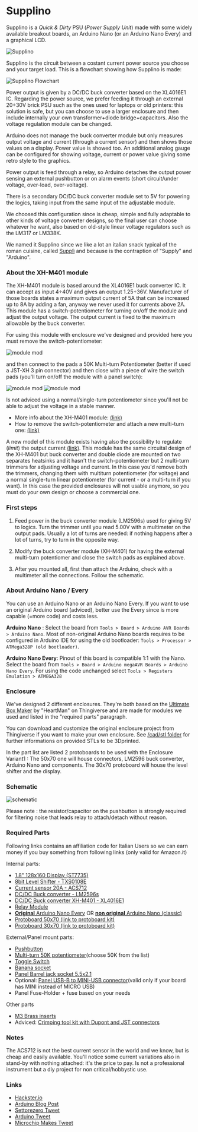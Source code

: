 # Supplino

Supplino is a _Quick & Dirty_ PSU (_Power Supply Unit_) made with some widely available breakout boards, an Arduino Nano (or an Arduino Nano Every) and a graphical LCD.

![Supplino](/media/supplino_github.jpg)  

Supplino is the circuit between a costant current power source you choose and your target load. This is a flowchart showing how Supplino is made:

![Supplino Flowchart](/media/supplino_flowchart.png)

Power output is given by a DC/DC buck converter based on the XL4016E1 IC. Regarding the power source, we prefer feeding it through an external 20÷30V brick PSU such as the ones used for laptops or old printers: this solution is safe, but you can choose to use a larger enclosure and then include internally your own transformer+diode bridge+capacitors. Also the voltage regulation module can be changed.

Arduino does not manage the buck converter module but only measures output voltage and current (through a current sensor) and then shows those values on a display. Power value is showed too. An additional analog gauge can be configured for showing voltage, current or power value giving some retro style to the graphics.

Power output is feed through a relay, so Arduino detaches the output power sensing an external pushbutton or on alarm events (short circuit/under voltage, over-load, over-voltage).

There is a secondary DC/DC buck converter module set to 5V for powering the logics, taking input from the same input of the adjustable module.

We choosed this configuration since is cheap, simple and fully adaptable to other kinds of voltage converter designs, so the final user can choose whatever he want, also based on old-style linear voltage regulators such as the LM317 or LM338K.

We named it Supplino since we like a lot an italian snack typical of the roman cuisine, called [Supplì](https://en.wikipedia.org/wiki/Suppl%C3%AC) and because is the contraption of "Supply" and "Arduino".

### About the XH-M401 module

The XH-M401 module is based around the XL4016E1 buck converter IC. It can accept as input 4÷40V and gives an output 1.25÷36V. Manufacturer of those boards states a maximum output current of 5A that can be increased up to 8A by adding a fan, anyway we never used it for currents above 2A. This module has a switch-potentiometer for turning on/off the module and adjust the output voltage. The output current is fixed to the maximum allowable by the buck converter.

For using this module with enclosure we've designed and provided here you must remove the switch-potentiometer:

![module mod](media/XH-M401_mod_01.jpg)
 
and then connect to the pads a 50K Multi-turn Potentiometer (better if used a JST-XH 3 pin connector) and then close with a piece of wire the switch pads (you'll turn on/off the module with a panel switch):

![module mod](media/XH-M401_mod_02.jpg)
![module mod](media/XH-M401_mod_03.jpg)

Is not adviced using a normal/single-turn potentiometer since you'll not be able to adjust the voltage in a stable manner.

- More info about the XH-M401 module: [(link)](https://www.instagram.com/p/CVqZ94OLAFN/)
- How to remove the switch-potentiometer and attach a new multi-turn one: [(link)](https://www.instagram.com/p/CWJXj0tLJGL/)

A new model of this module exists having also the possibility to regulate (_limit_) the output current [(link)](https://amzn.to/32PbnVB). This module has the same circuital design of the XH-M401 but buck converter and double diode are mounted on two separates heatsinks and it hasn't the switch-potentiometer but 2 multi-turn trimmers for adjusting voltage and current. In this case you'd remove both the trimmers, changing them with multiturn potentiometer (for voltage) and a normal single-turn linear potentiometer (for current - or a multi-turn if you want). In this case the provided enclosures will not usable anymore, so you must do your own design or choose a commercial one.

### First steps

1) Feed power in the buck converter module (LM2596s) used for giving 5V to logics. Turn the trimmer until you read 5.00V with a multimeter on the output pads. Usually a lot of turns are needed: if nothing happens after a lot of turns, try to turn in the opposite way.

2) Modify the buck converter module (XH-M401) for having the external multi-turn potentiomer and close the switch pads as explained above.

3) After you mounted all, first than attach the Arduino, check with a multimeter all the connections. Follow the schematic.

### About Arduino Nano / Every

You can use an Arduino Nano or an Arduino Nano Every. If you want to use an original Arduino board (adviced), better use the Every since is more capable (=more code) and costs less.

**Arduino Nano** : Select the board from `Tools > Board > Arduino AVR Boards > Arduino Nano`.
Most of non-original Arduino Nano boards requires to be configured in Arduino IDE for using the old bootloader: `Tools > Processor > ATMega328P (old bootloader)`. 

**Arduino Nano Every**: Pinout of this board is compatible 1:1 with the Nano. Select the board from `Tools > Board > Arduino megaAVR Boards > Arduino Nano Every`. For using the code unchanged select `Tools > Registers Emulation > ATMEGA328`

### Enclosure

We've designed 2 different enclosures. They're both based on the [Ultimate Box Maker](https://www.thingiverse.com/thing:1264391) by "HeartMan" on Thingiverse and are made for modules we used and listed in the "required parts" paragraph.

You can download and customize the original enclosure project from Thingiverse if you want to make your own enclosure. See [/cad/stl folder](/cad/stl) for further informations on provided STLs to be 3Dprinted.  
  
In the part list are listed 2 protoboards to be used with the Enclosure Variant1 : The 50x70 one will house connectors, LM2596 buck converter, Arduino Nano and components. The 30x70 protoboard will house the level shifter and the display.  

### Schematic

![schematic](/docs/supplino_schematic.png)

Please note : the resistor/capacitor on the pushbutton is strongly required for filtering noise that leads relay to attach/detach without reason.
 
### Required Parts

Following links contains an affiliation code for Italian Users so we can earn money if you buy something from following links (only valid for Amazon.it)

Internal parts:
- [1.8" 128x160 Display (ST7735)](https://amzn.to/3pBmids)
- [8bit Level Shifter - TXS0108E](https://amzn.to/3DoPg4V)
- [Current sensor 20A - ACS712](https://amzn.to/3osdSWe)
- [DC/DC Buck converter - LM2596s](https://amzn.to/3Ghmcyd)
- [DC/DC Buck converter XH-M401 - XL4016E1](https://amzn.to/3doaTaZ)
- [Relay Module](https://amzn.to/31yBUpw)
- [**Original** Arduino Nano Every](https://amzn.to/3qYmN1V) OR [**non original** Arduino Nano (classic)](https://amzn.to/3rADJxe) 
- [Protoboard 50x70 (link to protoboard kit)](https://amzn.to/34U1kQ4)
- [Protoboard 30x70 (link to protoboard kit)](https://amzn.to/34U1kQ4)


External/Panel mount parts:
- [Pushbutton](https://amzn.to/31wBQ9O)
- [Multi-turn 50K potentiometer](https://amzn.to/3ps1PHH)(choose 50K from the list)
- [Toggle Switch](https://amzn.to/3lFTNtJ)
- [Banana socket](https://amzn.to/3opLQuq)
- [Panel Barrel jack socket 5.5x2.1](https://amzn.to/3IrCOW2)
- Optional: [Panel USB-B to MINI-USB connector](https://amzn.to/3AdUpwO)(valid only if your board has MINI instead of MICRO USB)
- Panel Fuse-Holder + fuse based on your needs

Other parts
- [M3 Brass inserts](https://amzn.to/3EF1RlO)
- Adviced: [Crimping tool kit with Dupont and JST connectors](https://amzn.to/3Ik13nW)


### Notes

The ACS712 is not the best current sensor in the world and we know, but is cheap and easily available. You'll notice some current variations also in stand-by with nothing attached: it's the price to pay. Is not a professional instrument but a diy project for non critical/hobbystic use.

### Links

- [Hackster.io](https://www.hackster.io/settorezero/supplino-diy-psu-2a47be)
- [Arduino Blog Post](https://blog.arduino.cc/2022/01/20/supplino-is-a-variable-benchtop-power-supply-that-you-can-build-yourself/)
- [Settorezero Tweet](https://twitter.com/settorezero/status/1483874052972425216?s=20)
- [Arduino Tweet](https://twitter.com/arduino/status/1484186316246036481?s=20)
- [Microchip Makes Tweet](https://twitter.com/MicrochipMakes/status/1483866954251309057?s=20)
